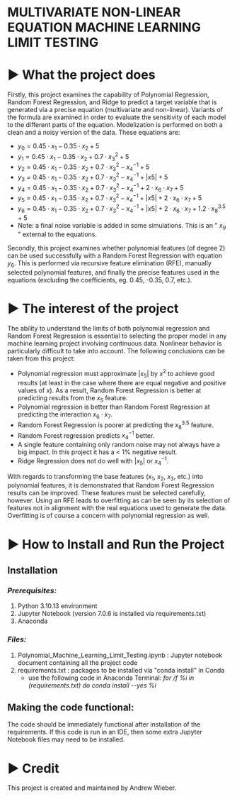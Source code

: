 # MULTIVARIATE NON-LINEAR EQUATION MACHINE LEARNING LIMIT TESTING

# ► What the project does

Firstly, this project examines the capability of Polynomial Regression, Random Forest Regression, and Ridge to predict a target variable that is generated via a precise equation (multivariate and non-linear). Variants of the formula are examined in order to evaluate the sensitivity of each model to the different parts of the equation. Modelization is performed on both a clean and a noisy version of the data. These equations are:
- $y_0 = 0.45 \cdot x_1 - 0.35 \cdot x_2 + 5$<br>
- $y_1 = 0.45 \cdot x_1 - 0.35 \cdot x_2 + 0.7 \cdot x_3^2 + 5$<br>
- $y_2 = 0.45 \cdot x_1 - 0.35 \cdot x_2 + 0.7 \cdot x_3^2 - x_4^{-1} + 5$<br>
- $y_3 = 0.45 \cdot x_1 - 0.35 \cdot x_2 + 0.7 \cdot x_3^2 - x_4^{-1} + |x5| + 5$<br>
- $y_4 = 0.45 \cdot x_1 - 0.35 \cdot x_2 + 0.7 \cdot x_3^2 - x_4^{-1} + 2 \cdot x_6 \cdot x_7 + 5$<br>
- $y_5 = 0.45 \cdot x_1 - 0.35 \cdot x_2 + 0.7 \cdot x_3^2 - x_4^{-1} + |x5| + 2 \cdot  x_6 \cdot x_7 + 5$<br>
- $y_6 = 0.45 \cdot x_1 - 0.35 \cdot x_2 + 0.7 \cdot x_3^2 - x_4^{-1} + |x5| + 2 \cdot  x_6 \cdot x_7 + 1.2 \cdot x_8^{3.5} + 5$
- Note: a final noise variable is added in some simulations. This is an " $x_9$ " external to the equations.

Secondly, this project examines whether polynomial features (of degree 2) can be used successfully with a Random Forest Regression with equation $y_6$. This is performed via recursive feature elimination (RFE), manually selected polynomial features, and finally the precise features used in the equations (excluding the coefficients, eg. 0.45, -0.35, 0.7, etc.).

# ► The interest of the project

The ability to understand the limits of both polynomial regression and Random Forest Regression is essential to selecting the proper model in any machine learning project involving continuous data. Nonlinear behavior is particularly difficult to take into account. The following conclusions can be taken from this project:
- Polynomial regression must approximate $|x_5|$ by $x^2$ to achieve good results (at least in the case where there are equal negative and positive values of $x$). As a result, Random Forest Regression is better at predicting results from the $x_5$ feature.
- Polynomial regression is better than Random Forest Regression at predicting the interaction $x_6 \cdot x_7$.
- Random Forest Regression is poorer at predicting the $x_8^{3.5}$ feature.
- Random Forest regression predicts $x_4^{-1}$ better.
- A single feature containing only random noise may not always have a big impact. In this project it has a < 1% negative result.
- Ridge Regression does not do well with $|x_5|$ or $x_4^{-1}$.

With regards to transforming the base features ($x_1$, $x_2$, $x_3$, etc.) into polynomial features, it is demonstrated that Random Forest Regression results can be improved. These features must be selected carefully, however. Using an RFE leads to overfitting as can be seen by its selection of features not in alignment with the real equations used to generate the data. Overfitting is of course a concern with polynomial regression as well.

# ► How to Install and Run the Project

## Installation

### *Prerequisites:*
1.	Python 3.10.13 environment
2.	Jupyter Notebook (version 7.0.6 is installed via requirements.txt)
3.	Anaconda
   
### *Files:*
1.	Polynomial_Machine_Learning_Limit_Testing.ipynb : Jupyter notebook document containing all the project code
2.	requirements.txt : packages to be installed via "conda install" in Conda
     -	use the following code in Anaconda Terminal: *for /f %i in (requirements.txt) do conda install --yes %i*

## Making the code functional:
The code should be immediately functional after installation of the requirements. If this code is run in an IDE, then some extra Jupyter Notebook files may need to be installed.

# ► Credit
This project is created and maintained by Andrew Wieber.

